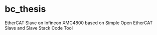 # bc_thesis
EtherCAT Slave on Infineon XMC4800 based on Simple Open EtherCAT Slave and Slave Stack Code Tool
